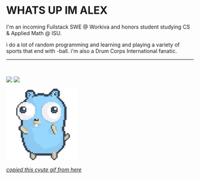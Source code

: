 <h1>WHATS UP IM ALEX</h1>
<p>I'm an incoming Fullstack SWE @ Workiva and honors student studying CS & Applied Math @ ISU.</p>

<p>i do a lot of random programming and learning and playing a variety of sports that end with -ball. i'm also a Drum Corps International fanatic.</p>

<hr/>
<br>
<p align="start">
  <img src ="https://github-readme-streak-stats.herokuapp.com?user=alexleyoung&theme=darcula&hide_border=true&background=FFFFFF00">
  <img height="50%" width="auto" src ="https://github-readme-stats.vercel.app/api/top-langs/?username=alexleyoung&layout=compact&hide_border=true&theme=darcula&bg_color=00000000&langs_count=6&hide=jupyter%20notebook,tex,css,php&exclude_repo=Pacman-AI">
</p>

![gopher dancing](./dancing-gopher.gif)

_[copied this cyute gif from here](https://github.com/bashbunni/bashbunni/tree/main)_
